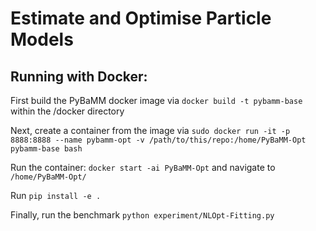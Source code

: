 # Estimate and Optimise Particle Models

## Running with Docker:

First build the PyBaMM docker image via `docker build -t pybamm-base` within the /docker directory

Next, create a container from the image via `sudo docker run -it -p 8888:8888 --name pybamm-opt -v /path/to/this/repo:/home/PyBaMM-Opt pybamm-base bash`

Run the container: `docker start -ai PyBaMM-Opt` and navigate to `/home/PyBaMM-Opt/`

Run `pip install -e .`

Finally, run the benchmark `python experiment/NLOpt-Fitting.py`

